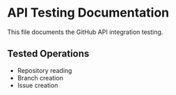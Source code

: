 # API Testing Documentation

This file documents the GitHub API integration testing.

## Tested Operations
- Repository reading
- Branch creation
- Issue creation